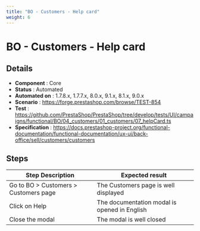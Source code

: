 ```yaml
---
title: "BO - Customers - Help card"
weight: 6
---
```


# BO - Customers - Help card
## Details
* **Component** : Core
* **Status** : Automated
* **Automated on** : 1.7.8.x, 1.7.7.x, 8.0.x, 9.1.x, 8.1.x, 9.0.x
* **Scenario** : https://forge.prestashop.com/browse/TEST-854
* **Test** : https://github.com/PrestaShop/PrestaShop/tree/develop/tests/UI/campaigns/functional/BO/04_customers/01_customers/07_helpCard.ts
* **Specification** : https://docs.prestashop-project.org/functional-documentation/functional-documentation/ux-ui/back-office/sell/customers/customers

## Steps
| Step Description | Expected result |
| ----- | ----- |
| Go to BO > Customers > Customers page | The Customers page is well displayed |
| Click on Help | The documentation modal is opened in English |
| Close the modal | The modal is well closed |
